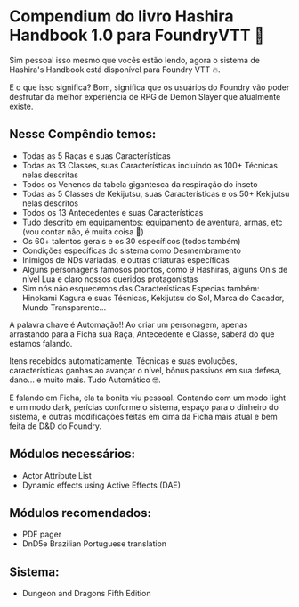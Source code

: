 # Compendium do livro Hashira Handbook 1.0 para FoundryVTT 🎲

Sim pessoal isso mesmo que vocês estão lendo, agora o sistema de Hashira's Handbook está disponível para Foundry VTT 🔥.

E o que isso significa? Bom, significa que os usuários do Foundry vão poder desfrutar da melhor experiência de RPG de Demon Slayer que atualmente existe.

## Nesse Compêndio temos:
- Todas as 5 Raças e suas Características
- Todas as 13 Classes, suas Características incluindo as 100+ Técnicas nelas descritas
- Todos os Venenos da tabela gigantesca da respiração do inseto
- Todas as 5 Classes de Kekijutsu, suas Características e os 50+ Kekijutsu nelas descritos
- Todos os 13 Antecedentes e suas Características
- Tudo descrito em equipamentos: equipamento de aventura, armas, etc (vou contar não,  é muita coisa 🥵)
- Os 60+ talentos gerais e os 30 específicos (todos também)
- Condições específicas do sistema como Desmembramento
- Inimigos de NDs variadas, e outras criaturas específicas
- Alguns personagens famosos prontos, como 9 Hashiras, alguns Onis de nível Lua e claro nossos queridos protagonistas
- Sim nós não esquecemos das Características Especias também: Hinokami Kagura e suas Técnicas, Kekijutsu do Sol, Marca do Cacador, Mundo Transparente...

A palavra chave é Automação!! Ao criar um personagem, apenas arrastando para a Ficha sua Raça, Antecedente e Classe, saberá do que estamos falando.

Itens recebidos automaticamente, Técnicas e suas evoluções, características ganhas ao avançar o nível, bônus passivos em sua defesa, dano... e muito mais. Tudo Automático 🤓. 

E falando em Ficha, ela ta bonita viu pessoal. Contando com um modo light e um modo dark, perícias conforme o sistema, espaço para o dinheiro do sistema, e outras modificações feitas em cima da Ficha mais atual e bem feita de D&D do Foundry. 

## Módulos necessários:
- Actor Attribute List
- Dynamic effects using Active Effects (DAE)

## Módulos recomendados:
- PDF pager
- DnD5e Brazilian Portuguese translation

## Sistema:
- Dungeon and Dragons Fifth Edition
